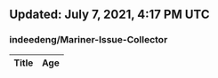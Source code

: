 ## Updated: July 7, 2021, 4:17 PM UTC


### indeedeng/Mariner-Issue-Collector
|**Title**|**Age**|
|:----|:----|